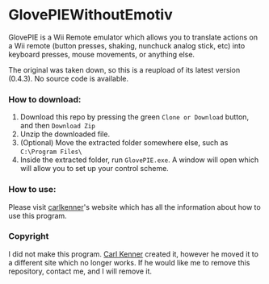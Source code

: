 # GlovePIEWithoutEmotiv
GlovePIE is a Wii Remote emulator which allows you to translate actions on a Wii remote (button presses, shaking, nunchuck analog stick, etc) into keyboard presses, mouse movements, or anything else. 

The original was taken down, so this is a reupload of its latest version (0.4.3). No source code is available.

### How to download:
1) Download this repo by pressing the green ``Clone or Download`` button, and then ``Download Zip``
2) Unzip the downloaded file.
3) (Optional) Move the extracted folder somewhere else, such as ``C:\Program Files\``
4) Inside the extracted folder, run ``GlovePIE.exe``. A window will open which will allow you to set up your control scheme.


### How to use:
Please visit [carlkenner](https://sites.google.com/site/carlkenner/glovepie)'s website which has all the information about how to use this program.

### Copyright
I did not make this program. [Carl Kenner](https://sites.google.com/site/carlkenner/glovepie) created it, however he moved it to a different site which no longer works. If he would like me to remove this repository, contact me, and I will remove it.
